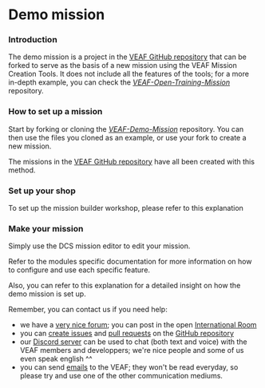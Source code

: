 # Demo mission

### Introduction

The demo mission is a project in the [VEAF GitHub repository](https://github.com/VEAF) that can be forked to serve as the basis of a new mission using the VEAF Mission Creation Tools. It does not include all the features of the tools; for a more in-depth example, you can check the [_VEAF-Open-Training-Mission_](https://github.com/VEAF/VEAF-Open-Training-Mission) repository.

### How to set up a mission

Start by forking or cloning the [_VEAF-Demo-Mission_](https://github.com/VEAF/VEAF-Demo-Mission) repository. You can then use the files you cloned as an example, or use your fork to create a new mission.

The missions in the [VEAF GitHub repository](https://github.com/VEAF) have all been created with this method.

### Set up your shop

To set up the mission builder workshop, please refer to this explanation

### Make your mission

Simply use the DCS mission editor to edit your mission.

Refer to the modules specific documentation for more information on how to configure and use each specific feature.

Also, you can refer to this explanation for a detailed insight on how the demo mission is set up.

Remember, you can contact us if you need help:

* we have a [very nice forum](https://community.veaf.org); you can post in the open [International Room](https://community.veaf.org/category/29/international-room)
* you can [create issues](https://github.com/VEAF/VEAF-Mission-Creation-Tools/issues) and [pull requests](https://github.com/VEAF/VEAF-Mission-Creation-Tools/pulls) on the [GitHub repository](https://github.com/VEAF/VEAF-Mission-Creation-Tools)
* our [Discord server](https://discord.gg/YezPzzQ) can be used to chat (both text and voice) with the VEAF members and developpers; we're nice people and some of us even speak english ^^
* you can send [emails](mailto:veaf@gmail.com) to the VEAF; they won't be read everyday, so please try and use one of the other communication mediums.
